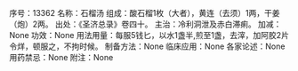 序号：13362
名称：石榴汤
组成：酸石榴1枚（大者），黄连（去须）1两，干姜（炮）2两。
出处：《圣济总录》卷四十。
主治：冷利洞泄及赤白滞痢。
加减：None
功效：None
用法用量：每服5钱匕，以水1盏半,煎至1盏，去滓，加阿胶2片令烊，顿服之，不拘时候。
制备方法：None
临床应用：None
各家论述：None
用药禁忌：None
附注：None
